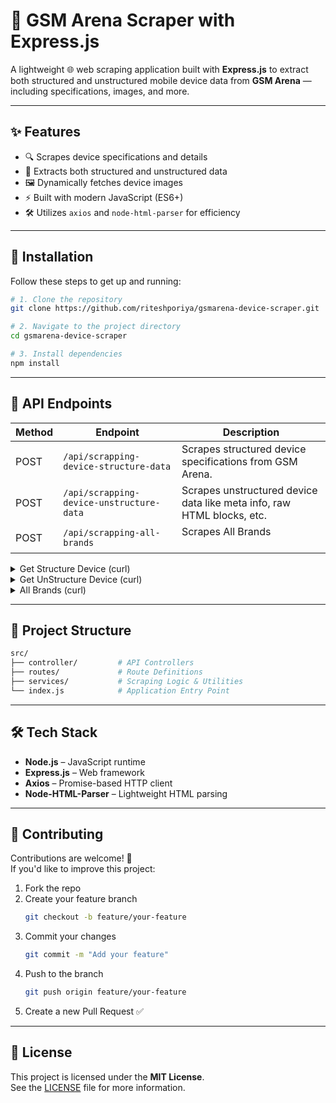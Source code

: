 # 📱 GSM Arena Scraper with Express.js

A lightweight 🌐 web scraping application built with **Express.js** to extract both structured and unstructured mobile device data from **GSM Arena** — including specifications, images, and more.

---

## ✨ Features

- 🔍 Scrapes device specifications and details  
- 📂 Extracts both structured and unstructured data  
- 🖼️ Dynamically fetches device images  
- ⚡ Built with modern JavaScript (ES6+)  
- 🛠️ Utilizes `axios` and `node-html-parser` for efficiency  

---

## 🚀 Installation

Follow these steps to get up and running:

```bash
# 1. Clone the repository
git clone https://github.com/riteshporiya/gsmarena-device-scraper.git

# 2. Navigate to the project directory
cd gsmarena-device-scraper

# 3. Install dependencies
npm install
```

---

## 📡 API Endpoints

| Method | Endpoint                                  | Description |
|--------|-------------------------------------------|-------------|
| POST   | `/api/scrapping-device-structure-data`    | Scrapes structured device specifications from GSM Arena. 
| POST   | `/api/scrapping-device-unstructure-data`  | Scrapes unstructured device data like meta info, raw HTML blocks, etc. 
| POST   | `/api/scrapping-all-brands`  | Scrapes All Brands<br><br>

<details><summary>Get Structure Device (curl)</summary>

```bash
curl --location 'http://localhost:3000/api/scrapping-device-structure-data' \
--header 'Content-Type: application/json' \
--data '{
    "data": {
        "deviceUrl": "https://www.gsmarena.com/samsung_galaxy_s25_ultra-13322.php"
    }
}'
```
</details>


 <details><summary>Get UnStructure Device (curl)</summary>

```bash
curl --location 'http://localhost:3000/api/scrapping-device-unstructure-data' \
--header 'Content-Type: application/json' \
--data '{
    "data": {
        "deviceUrl": "https://www.gsmarena.com/samsung_galaxy_s25_ultra-13322.php"
    }
}'
```
</details>


 <details><summary>All Brands (curl)</summary>

```bash
curl --location 'http://localhost:3000/api/scrapping-all-brands' \
--header 'Cookie: connect.sid=s%3AQjXLvy2H6mbDNhWUOGEviZlaD7plZg8W.vqUz8yLGfFpwtGGyb0UY6htApQH2NdgSAHClF7cKp9Q'
```
</details>

---

## 📂 Project Structure

```bash
src/
├── controller/         # API Controllers
├── routes/             # Route Definitions
├── services/           # Scraping Logic & Utilities
└── index.js            # Application Entry Point
```

---

## 🛠️ Tech Stack

- **Node.js** – JavaScript runtime  
- **Express.js** – Web framework  
- **Axios** – Promise-based HTTP client  
- **Node-HTML-Parser** – Lightweight HTML parsing  

---

## 🤝 Contributing

Contributions are welcome! 🎉  
If you'd like to improve this project:

1. Fork the repo  
2. Create your feature branch  
   ```bash
   git checkout -b feature/your-feature
   ```
3. Commit your changes  
   ```bash
   git commit -m "Add your feature"
   ```
4. Push to the branch  
   ```bash
   git push origin feature/your-feature
   ```
5. Create a new Pull Request ✅

---

## 📜 License

This project is licensed under the **MIT License**.  
See the [LICENSE](./LICENSE) file for more information.
